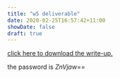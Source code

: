 ```yaml
---
title: "w5 deliverable"
date: 2020-02-25T16:57:42+11:00
showDate: false
draft: true
---
```


[click here to download the write-up.](https://github.com/yukariinc/yukariinc.github.io/raw/master/content/blog/openadmin%20writeup.pdf)

the password is *ZnVjaw==*
